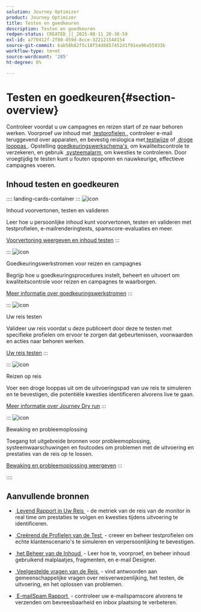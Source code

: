 ```yaml
---
solution: Journey Optimizer
product: Journey Optimizer
title: Testen en goedkeuren
description: Testen en goedkeuren
redpen-status: CREATED_||_2025-08-11_20-30-59
exl-id: a770412f-2f80-459d-8cce-32212154d154
source-git-commit: 6ab58b82f5c18f54d8857452d1f91ea96a55933b
workflow-type: tm+mt
source-wordcount: '285'
ht-degree: 0%

---
```


# Testen en goedkeuren{#section-overview}

Controleer voordat u uw campagnes en reizen start of ze naar behoren werken. Voorproef uw inhoud met [&#x200B; testprofielen &#x200B;](../using/content-management/test-profiles.md), controleer e-mail teruggevend over apparaten, en bevestig reislogica met [&#x200B; testwijze &#x200B;](../using/building-journeys/testing-the-journey.md) of [&#x200B; droge looppas &#x200B;](../using/building-journeys/journey-dry-run.md). Opstelling [&#x200B; goedkeuringswerkschema&#39;s &#x200B;](../using/test-approve/gs-approval.md) om kwaliteitscontrole te verzekeren, en gebruik [&#x200B; systeemalarm &#x200B;](../using/reports/alerts.md) om kwesties te controleren. Door vroegtijdig te testen kunt u fouten opsporen en nauwkeurige, effectieve campagnes voeren.

## Inhoud testen en goedkeuren

:::: landing-cards-container
:::
![icon](https://cdn.experienceleague.adobe.com/icons/list-check.svg?lang=nl-NL)

Inhoud voorvertonen, testen en valideren

Leer hoe u persoonlijke inhoud kunt voorvertonen, testen en valideren met testprofielen, e-mailrenderingtests, spamscore-evaluaties en meer.

[Voorvertoning weergeven en inhoud testen](preview-test-landing-page.md)
:::

:::
![icon](https://cdn.experienceleague.adobe.com/icons/shield-halved.svg?lang=nl-NL)

Goedkeuringswerkstromen voor reizen en campagnes

Begrijp hoe u goedkeuringsprocedures instelt, beheert en uitvoert om kwaliteitscontrole voor reizen en campagnes te waarborgen.

[Meer informatie over goedkeuringswerkstromen](approve-landing-page.md)
:::

:::
![icon](https://cdn.experienceleague.adobe.com/icons/bullseye.svg?lang=nl-NL)

Uw reis testen

Valideer uw reis voordat u deze publiceert door deze te testen met specifieke profielen om ervoor te zorgen dat gebeurtenissen, voorwaarden en acties naar behoren werken.

[Uw reis testen](../using/building-journeys/testing-the-journey.md)
:::

:::
![icon](https://cdn.experienceleague.adobe.com/icons/code-branch.svg?lang=nl-NL)

Reizen op reis

Voer een droge looppas uit om de uitvoeringspad van uw reis te simuleren en te bevestigen, die potentiële kwesties identificeren alvorens live te gaan.

[Meer informatie over Journey Dry run](../using/building-journeys/journey-dry-run.md)
:::

:::
![icon](https://cdn.experienceleague.adobe.com/icons/chart-line.svg?lang=nl-NL)

Bewaking en probleemoplossing

Toegang tot uitgebreide bronnen voor probleemoplossing, systeemwaarschuwingen en foutcodes om problemen met de uitvoering en prestaties van de reis op te lossen.

[Bewaking en probleemoplossing weergeven](troubleshoot-journey-landing-page.md)
:::

::::

## Aanvullende bronnen

* [&#x200B; Levend Rapport in Uw Reis &#x200B;](../using/building-journeys/report-journey.md) - de metriek van de reis van de monitor in real time om prestaties te volgen en kwesties tijdens uitvoering te identificeren.

* [&#x200B; Creërend de Profielen van de Test &#x200B;](../using/audience/creating-test-profiles.md) - creeer en beheer testprofielen om echte klantenscenario&#39;s te simuleren en verpersoonlijking te bevestigen.

* [&#x200B; het Beheer van de Inhoud &#x200B;](content-management-landing-page.md) - Leer hoe te, voorproef, en beheer inhoud gebruikend malplaatjes, fragmenten, en e-mail Designer.

* [&#x200B; Veelgestelde vragen van de Reis &#x200B;](../using/building-journeys/journey-faq.md) - vind antwoorden aan gemeenschappelijke vragen over reisverwezenlijking, het testen, de uitvoering, en het oplossen van problemen.

* [&#x200B; E-mailSpam Rapport &#x200B;](../using/content-management/spam-report.md) - controleer uw e-mailspamscore alvorens te verzenden om bevreesbaarheid en inbox plaatsing te verbeteren.
